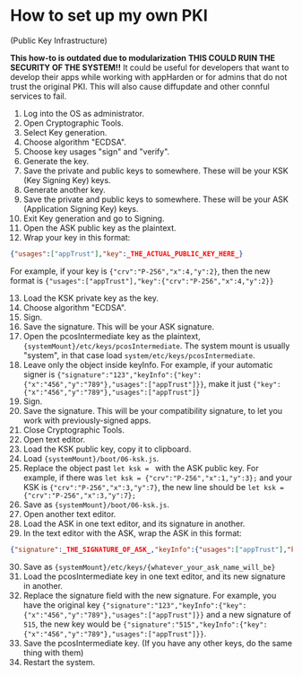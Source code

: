 # How to set up my own PKI
(Public Key Infrastructure)

**This how-to is outdated due to modularization**
**THIS COULD RUIN THE SECURITY OF THE SYSTEM!!** It could be useful for developers that want to develop their apps while working with appHarden or for admins that do not trust the original PKI.
This will also cause diffupdate and other connful services to fail.

1. Log into the OS as administrator.
2. Open Cryptographic Tools.
3. Select Key generation.
4. Choose algorithm "ECDSA".    
5. Choose key usages "sign" and "verify".
6. Generate the key.
7. Save the private and public keys to somewhere. These will be your KSK (Key Signing Key) keys.
8. Generate another key.
9. Save the private and public keys to somewhere. These will be your ASK (Application Signing Key) keys.
10. Exit Key generation and go to Signing.
11. Open the ASK public key as the plaintext.
12. Wrap your key in this format:
```json
{"usages":["appTrust"],"key":_THE_ACTUAL_PUBLIC_KEY_HERE_}
```
For example, if your key is `{"crv":"P-256","x":4,"y":2}`, then the new format is `{"usages":["appTrust"],"key":{"crv":"P-256","x":4,"y":2}}`

13. Load the KSK private key as the key.
14. Choose algorithm "ECDSA".
15. Sign.
16. Save the signature. This will be your ASK signature.
17. Open the pcosIntermediate key as the plaintext, `{systemMount}/etc/keys/pcosIntermediate`. The system mount is usually "system", in that case load `system/etc/keys/pcosIntermediate`.
18. Leave only the object inside keyInfo. For example, if your automatic signer is `{"signature":"123","keyInfo":{"key":{"x":"456","y":"789"},"usages":["appTrust"]}}`, make it just `{"key":{"x":"456","y":"789"},"usages":["appTrust"]}`
19. Sign.
20. Save the signature. This will be your compatibility signature, to let you work with previously-signed apps.
21. Close Cryptographic Tools.
22. Open text editor.
23. Load the KSK public key, copy it to clipboard.
24. Load `{systemMount}/boot/06-ksk.js`.
25. Replace the object past `let ksk = ` with the ASK public key.
For example, if there was `let ksk = {"crv":"P-256","x":1,"y":3};` and your KSK is `{"crv":"P-256","x":3,"y":7}`, the new line should be `let ksk = {"crv":"P-256","x":3,"y":7};`
26. Save as `{systemMount}/boot/06-ksk.js`.
27. Open another text editor.
28. Load the ASK in one text editor, and its signature in another.
29. In the text editor with the ASK, wrap the ASK in this format:
```json
{"signature":_THE_SIGNATURE_OF_ASK_,"keyInfo":{"usages":["appTrust"],"key":_THE_ACTUAL_PUBLIC_KEY_HERE_}}
```
30. Save as `{systemMount}/etc/keys/{whatever_your_ask_name_will_be}`
31. Load the pcosIntermediate key in one text editor, and its new signature in another.
32. Replace the signature field with the new signature. For example, you have the original key `{"signature":"123","keyInfo":{"key":{"x":"456","y":"789"},"usages":["appTrust"]}}` and a new signature of `515`, the new key would be `{"signature":"515","keyInfo":{"key":{"x":"456","y":"789"},"usages":["appTrust"]}}`.
33. Save the pcosIntermediate key. (If you have any other keys, do the same thing with them)
34. Restart the system.